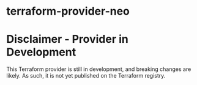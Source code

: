 # terraform-provider-neo

# Disclaimer - Provider in Development

This Terraform provider is still in development, and breaking changes are likely. As such, it is not yet published on the Terraform registry.
